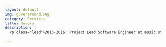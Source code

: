```yaml
---
layout: default
img: guveraround.png
category: Services
title: Guvera
description: |
  <p class="lead">2015-2016: Project Lead Software Engineer at music streaming startup Guvera.</p>
  
---
```

